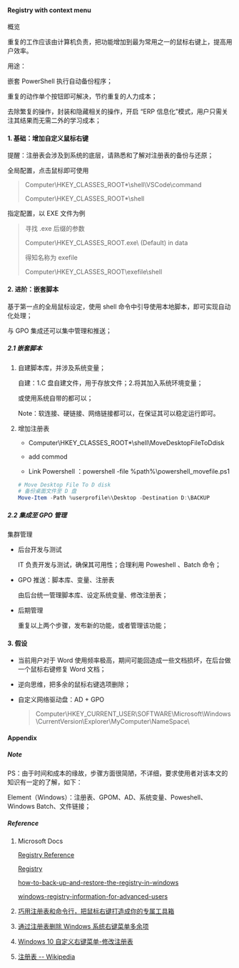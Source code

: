 #### Registry with context menu

概览

重复的工作应该由计算机负责，把功能增加到最为常用之一的鼠标右键上，提高用户效率。

用途：

嵌套 PowerShell 执行自动备份程序；

重复的动作单个按钮即可解决，节约重复的人力成本；

去除繁复的操作，封装和隐藏相关的操作，开启 “ERP 信息化”模式，用户只需关注其结果而无需二外的学习成本；



#### 1. 基础：增加自定义鼠标右键

提醒：注册表会涉及到系统的底层，请熟悉和了解对注册表的备份与还原；

全局配置，点击鼠标即可使用

> Computer\HKEY_CLASSES_ROOT\*\shell\VSCode\command
>
> Computer\HKEY_CLASSES_ROOT\*\shell

指定配置，以 EXE 文件为例

> 寻找 .exe 后缀的参数
>
> Computer\HKEY_CLASSES_ROOT\.exe\ (Default) in data
>
> 得知名称为 exefile
>
> Computer\HKEY_CLASSES_ROOT\exefile\shell



#### 2. 进阶：嵌套脚本

基于第一点的全局鼠标设定，使用 shell 命令中引导使用本地脚本，即可实现自动化处理；

与 GPO 集成还可以集中管理和推送；

##### 2.1 嵌套脚本

1. 自建脚本库，并涉及系统变量；

   自建：1.C 盘自建文件，用于存放文件；2.将其加入系统环境变量；

   或使用系统自带的都可以；

   Note：软连接、硬链接、网络链接都可以，在保证其可以稳定运行即可。

2. 增加注册表

   - Computer\HKEY_CLASSES_ROOT\*\shell\MoveDesktopFileToDdisk

   - add commod
   - Link Powershell ：powershell -file %path%\powershell_movefile.ps1

   ```powershell
   # Move Desktop File To D disk
   # 备份桌面文件至 D 盘
   Move-Item -Path %userprofile%\Desktop -Destination D:\BACKUP
   ```

##### 2.2 集成至 GPO 管理

集群管理

- 后台开发与测试

   IT 负责开发与测试，确保其可用性；合理利用 Poweshell 、Batch 命令；

- GPO 推送：脚本库、变量、注册表

  由后台统一管理脚本库、设定系统变量、修改注册表；

- 后期管理

  重复以上两个步骤，发布新的功能，或者管理该功能；

  

#### 3. 假设

- 当前用户对于 Word 使用频率极高，期间可能回造成一些文档损坏，在后台做一个鼠标右键修复 Word 文档；

- 逆向思维，把多余的鼠标右键选项删除；

- 自定义网络驱动盘：AD + GPO

  > Computer\HKEY_CURRENT_USER\SOFTWARE\Microsoft\Windows\CurrentVersion\Explorer\MyComputer\NameSpace\



#### Appendix

##### Note

PS：由于时间和成本的缘故，步骤方面很简陋，不详细，要求使用者对该本文的知识有一定的了解，如下：

Element（Windows）：注册表、GPOM、AD、系统变量、Poweshell、Windows Batch、文件链接；

##### Reference

1. Microsoft Docs

   [Registry Reference](https://docs.microsoft.com/en-us/windows/win32/sysinfo/registry-reference)

   [Registry](https://docs.microsoft.com/en-us/windows/win32/sysinfo/registry)

   [how-to-back-up-and-restore-the-registry-in-windows](https://support.microsoft.com/zh-cn/help/322756/how-to-back-up-and-restore-the-registry-in-windows)

   [windows-registry-information-for-advanced-users](https://support.microsoft.com/zh-cn/help/256986/windows-registry-information-for-advanced-users)

2. [巧用注册表和命令行，把鼠标右键打造成你的专属工具箱](https://sspai.com/post/61098)

3. [通过注册表删除 Windows 系统右键菜单多余项](https://www.onlyzyx.com/00020.html)

4. [Windows 10 自定义右键菜单-修改注册表](https://blog.csdn.net/CrowNAir/article/details/78128566)

5. [注册表 -- Wikipedia](https://zh.wikipedia.org/wiki/注册表)

   